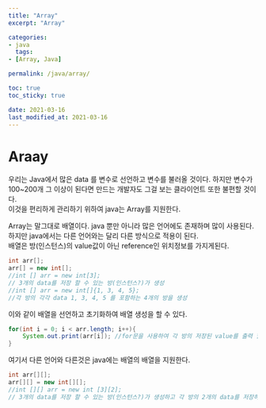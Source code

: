 ```yaml
---
title: "Array"
excerpt: "Array"

categories:
- java
  tags:
- [Array, Java]

permalink: /java/array/

toc: true
toc_sticky: true

date: 2021-03-16
last_modified_at: 2021-03-16
---
```

# Araay

우리는 Java에서 많은 data 를 변수로 선언하고 변수를 불러올 것이다.
하지만 변수가 100~200개 그 이상이 된다면 만드는 개발자도 그걸 보는 클라이언트 또한 불편할 것이다.  
이것을 편리하게 관리하기 위하여 java는 Array를 지원한다.

Array는 말그대로 배열이다. java 뿐만 아니라 많은 언어에도 존재하며 많이 사용된다.  
하지만 java에서는 다른 언어와는 달리 다른 방식으로 적용이 된다.  
배열은 방(인스턴스)의 value값이 아닌 reference인 위치정보를 가지게된다.

```java
int arr[];
arr[] = new int[];
//int [] arr = new int[3];
// 3개의 data를 저장 할 수 있는 방(인스턴스?)가 생성
//int [] arr = new int[]{1, 3, 4, 5};
//각 방의 각각 data 1, 3, 4, 5 를 포함하는 4개의 방을 생성
```

이와 같이 배열을 선언하고 초기화하여 배열 생성을 할 수 있다.

```java
for(int i = 0; i < arr.length; i++){
    System.out.print(arr[i]); //for문을 사용하여 각 방의 저장된 value를 출력 할 수 있다.
}
```

여기서 다른 언어와 다른것은 java에는 배열의 배열을 지원한다.

```java
int arr[][];
arr[][] = new int[][];
//int [][] arr = new int [3][2];
// 3개의 data를 저장 할 수 있는 방(인스턴스?)가 생성하고 각 방의 2개의 data를 저장하는 방을 생성한다.
```
